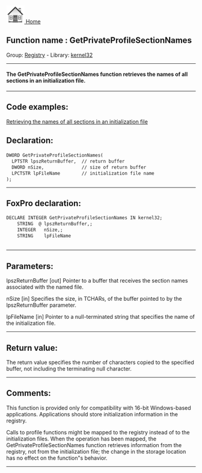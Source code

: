 [<img src="../../images/home.png"> Home ](https://github.com/VFPX/Win32API)  

## Function name : GetPrivateProfileSectionNames
Group: [Registry](../../functions_group.md#Registry)  -  Library: [kernel32](../../libraries.md#kernel32)  
***  


#### The GetPrivateProfileSectionNames function retrieves the names of all sections in an initialization file.
***  


## Code examples:
[Retrieving the names of all sections in an initialization file](../../samples/sample_252.md)  

## Declaration:
```foxpro  
DWORD GetPrivateProfileSectionNames(
  LPTSTR lpszReturnBuffer,  // return buffer
  DWORD nSize,              // size of return buffer
  LPCTSTR lpFileName        // initialization file name
);  
```  
***  


## FoxPro declaration:
```foxpro  
DECLARE INTEGER GetPrivateProfileSectionNames IN kernel32;
	STRING  @ lpszReturnBuffer,;
	INTEGER   nSize,;
	STRING    lpFileName
  
```  
***  


## Parameters:
lpszReturnBuffer 
[out] Pointer to a buffer that receives the section names associated with the named file. 

nSize 
[in] Specifies the size, in TCHARs, of the buffer pointed to by the lpszReturnBuffer parameter. 

lpFileName 
[in] Pointer to a null-terminated string that specifies the name of the initialization file.   
***  


## Return value:
The return value specifies the number of characters copied to the specified buffer, not including the terminating null character.   
***  


## Comments:
This function is provided only for compatibility with 16-bit Windows-based applications. Applications should store initialization information in the registry.   
  
Calls to profile functions might be mapped to the registry instead of to the initialization files. When the operation has been mapped, the GetPrivateProfileSectionNames function retrieves information from the registry, not from the initialization file; the change in the storage location has no effect on the function"s behavior.   
  
***  

